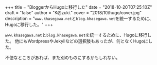 +++
title = "BloggerからHugoに移行した"
date = "2018-10-20T07:25:10Z"
draft = "false"
author = "K@zuki."
cover = "2018/10/hugo/cover.jpg"
description = "`www.khasegawa.net`と`blog.khasegawa.net`を統一するために、Hugoに移行した。"
+++

`www.khasegawa.net`と`blog.khasegawa.net`を統一するために、Hugoに移行した。
他にもWordpressやJekyllなどの選択肢もあったが、何となくHugoにした。

不便なところがあれば、また別のものにするかもしれない。
